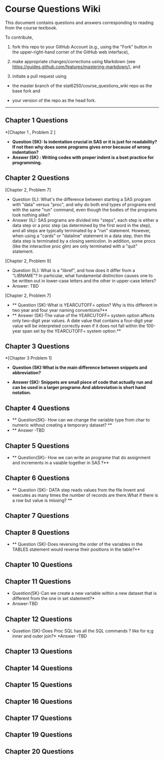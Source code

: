# Course Questions Wiki

This document contains questions and answers corresponding to reading from the course textbook.

To contribute,

1. fork this repo to your GitHub Account (e.g., using the "Fork" button in the upper-right-hand corner of the GitHub web interface),

2. make appropriate changes/corrections using Markdown (see https://guides.github.com/features/mastering-markdown/), and

3. initiate a pull request using

- the master branch of the stat6250/course_questions_wiki repo as the base fork and

- your version of the repo as the head fork.

********************************************************************************

## Chapter 1 Questions
*[Chapter 1 , Problem 2 ]
* **Question (SK): Is indentation  crucial in SAS or it is just for readability?If not then why does some programs gives error because of wrong indentation?**
* **Answer (SK) : Writing codes with proper indent is a bset practice for programming.**

## Chapter 2 Questions

[Chapter 2, Problem 7]
- Question (IL): What's the difference between starting a SAS program with "data" versus "proc", and why do both end types of programs end with the same "run" command, even though the bodies of the programs look nothing alike?
- Answer (IL): SAS programs are divided into "steps", each step is either a data step or a proc step (as determined by the first word in the step), and all steps are typically terminated by a "run" statement. However, when using a "cards" or "dataline" statement in a data step, then the data step is terminated by a closing semicolon. In addition, some procs (like the interactive proc glm) are only terminated with a "quit" statement.

[Chapter 2, Problem 9]
- Question (IL): What is a "libref", and how does it differ from a "LIBNAME"?  In particular, what fundamental distinction causes one to be written out in lower-case letters and the other in upper-case letters?
- Answer: TBD

[Chapter 2, Problem 7]
* ** Question (SK)-What is YEARCUTOFF= option? Why is this different in two year and four year naming conventions?**
* ** Answer (SK)-The value of the YEARCUTOFF= system option affects only two-digit year values. A date
value that contains a four-digit year value will be interpreted correctly even if it does not fall within the
100-year span set by the YEARCUTOFF= system option.**


## Chapter 3 Questions
*[Chapter 3 Problem 1]

* **Question (SK):What is the main difference between snippets and abbreviation?**

*  **Answer (SK): Snippets are small piece of code that actually run and can be used in a larger programe.And abbreviation is short hand notation.**

## Chapter 4 Questions
* ** Question(SK)- How can we change the variable type from char to numeric without creating a temporary dataset? **
* ** Answer -TBD

## Chapter 5 Questions
* ** Question(SK)- How we can write an programe that do assignment and increments in a vaiable together in SAS ?**

## Chapter 6 Questions
* ** Question (SK)- DATA step reads values from the file Invent and executes as many times the number of records are there.What if there is a row but value is missing? **

## Chapter 7 Questions


## Chapter 8 Questions
* ** Question (SK)-Does reversing the order of the variables in the TABLES statement would reverse their positions in the table?**

## Chapter 10 Questions


## Chapter 11 Questions
* Question(SK)-Can we create a new variable within a new dataset that is different from the one in set statement?*
* Answer-TBD

## Chapter 12 Questions
* Qusetion (SK)-Does Proc SQL has all the SQL commands ? like for e;g inner and outer join?*
*Answer -TBD

## Chapter 13 Questions


## Chapter 14 Questions


## Chapter 15 Questions


## Chapter 16 Questions


## Chapter 17 Questions


## Chapter 19 Questions


## Chapter 20 Questions
